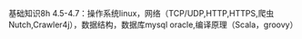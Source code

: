 基础知识8h 4.5-4.7：操作系统linux，网络（TCP/UDP,HTTP,HTTPS,爬虫Nutch,Crawler4j），数据结构，数据库mysql oracle,编译原理（Scala，groovy）